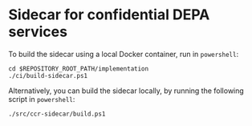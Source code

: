 # Sidecar for confidential DEPA services

To build the sidecar using a local Docker container, run in `powershell`:
```
cd $REPOSITORY_ROOT_PATH/implementation
./ci/build-sidecar.ps1
```

Alternatively, you can build the sidecar locally, by running the following script in `powershell`:
```
./src/ccr-sidecar/build.ps1
```
